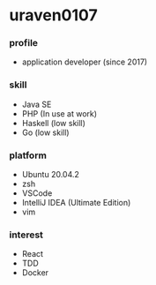 # uraven0107

### profile

- application developer (since 2017)


### skill

- Java SE
- PHP (In use at work)
- Haskell (low skill)
- Go (low skill)

### platform

- Ubuntu 20.04.2
- zsh
- VSCode
- IntelliJ IDEA (Ultimate Edition)
- vim

### interest

- React
- TDD
- Docker
